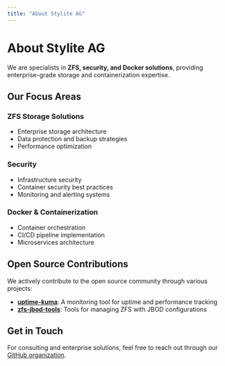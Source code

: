 ```yaml
---
title: "About Stylite AG"
---
```


# About Stylite AG

We are specialists in **ZFS, security, and Docker solutions**, providing enterprise-grade storage and containerization expertise.

## Our Focus Areas

### ZFS Storage Solutions
- Enterprise storage architecture
- Data protection and backup strategies
- Performance optimization

### Security
- Infrastructure security
- Container security best practices
- Monitoring and alerting systems

### Docker & Containerization
- Container orchestration
- CI/CD pipeline implementation
- Microservices architecture

## Open Source Contributions

We actively contribute to the open source community through various projects:

- **[uptime-kuma](https://github.com/styliteag/uptime-kuma)**: A monitoring tool for uptime and performance tracking
- **[zfs-jbod-tools](https://github.com/styliteag/zfs-jbod-tools)**: Tools for managing ZFS with JBOD configurations

## Get in Touch

For consulting and enterprise solutions, feel free to reach out through our [GitHub organization](https://github.com/styliteag).